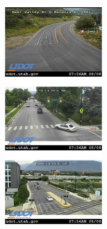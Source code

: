 ![AutomatedStoryAuthorV11](https://github.com/StateDocuments/utah-public/blob/main/aux16617.jpeg)
![AutomatedStoryAuthorV11](https://github.com/StateDocuments/utah-public/blob/main/aux17373.jpeg)
![AutomatedStoryAuthorV11](https://github.com/StateDocuments/utah-public/blob/main/aux17859.jpeg)
